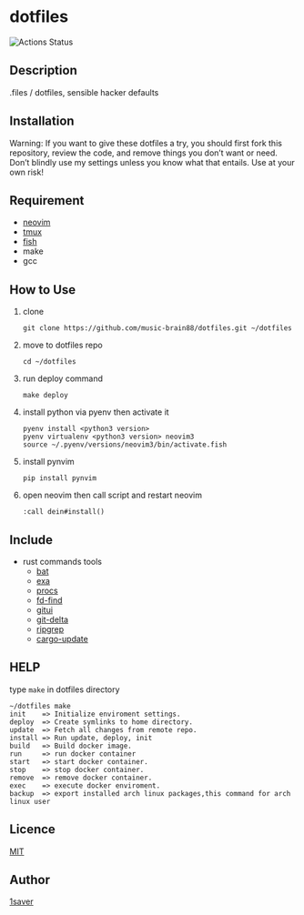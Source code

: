 # dotfiles

![Actions Status](https://github.com/music-brain88/dotfiles/workflows/build/badge.svg)



## Description

 .files / dotfiles,  sensible hacker defaults



## Installation

Warning: If you want to give these dotfiles a try, you should first fork this repository, review the code, and remove things you don’t want or need. Don’t blindly use my settings unless you know what that entails. Use at your own risk!



## Requirement

- [neovim](https://github.com/neovim/neovim/wiki/Installing-Neovim)
- [tmux](https://github.com/tmux/tmux)
- [fish](https://fishshell.com/)
- make
- gcc



## How to Use

1. clone

   ```shell
   git clone https://github.com/music-brain88/dotfiles.git ~/dotfiles
   ```
   
   


2. move to dotfiles repo

   ```shell
   cd ~/dotfiles
   ```
   
   


3. run deploy command

   ```shell
   make deploy
   ```




4. install python via pyenv then activate it

   ```shell
   pyenv install <python3 version>
   pyenv virtualenv <python3 version> neovim3
   source ~/.pyenv/versions/neovim3/bin/activate.fish
   ```
   
   


5. install pynvim

   ```shell
   pip install pynvim
   ```
   
   


6. open neovim then call script and restart neovim

   ```vimcommand
   :call dein#install()
   ```



## Include

- rust commands tools
  - [bat](https://github.com/sharkdp/bat)
  - [exa](https://github.com/ogham/exa)
  - [procs](https://github.com/dalance/procs)
  - [fd-find](https://github.com/sharkdp/fd#installation)
  - [gitui](https://github.com/extrawurst/gitui)
  - [git-delta](https://github.com/dandavison/delta)
  - [ripgrep](https://github.com/BurntSushi/ripgrep)
  - [cargo-update](https://github.com/nabijaczleweli/cargo-update)



## HELP

type `make` in dotfiles directory



```shell
~/dotfiles make
init    => Initialize enviroment settings.
deploy  => Create symlinks to home directory.
update  => Fetch all changes from remote repo.
install => Run update, deploy, init
build   => Build docker image.
run     => run docker container
start   => start docker container.
stop    => stop docker container.
remove  => remove docker container.
exec    => execute docker enviroment.
backup  => export installed arch linux packages,this command for arch linux user
```






## Licence

[MIT](https://github.com/tcnksm/tool/blob/master/LICENCE)

## Author

[1saver](https://github.com/music-brain88/)
